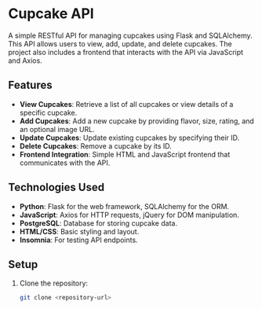# Cupcake API

A simple RESTful API for managing cupcakes using Flask and SQLAlchemy. This API allows users to view, add, update, and delete cupcakes. The project also includes a frontend that interacts with the API via JavaScript and Axios.

## Features

- **View Cupcakes**: Retrieve a list of all cupcakes or view details of a specific cupcake.
- **Add Cupcakes**: Add a new cupcake by providing flavor, size, rating, and an optional image URL.
- **Update Cupcakes**: Update existing cupcakes by specifying their ID.
- **Delete Cupcakes**: Remove a cupcake by its ID.
- **Frontend Integration**: Simple HTML and JavaScript frontend that communicates with the API.

## Technologies Used

- **Python**: Flask for the web framework, SQLAlchemy for the ORM.
- **JavaScript**: Axios for HTTP requests, jQuery for DOM manipulation.
- **PostgreSQL**: Database for storing cupcake data.
- **HTML/CSS**: Basic styling and layout.
- **Insomnia**: For testing API endpoints.

## Setup

1. Clone the repository:
   ```bash
   git clone <repository-url>
